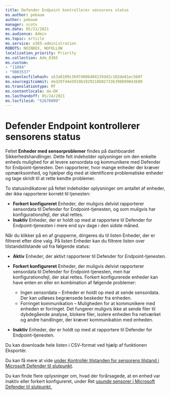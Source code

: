 ```yaml
---
title: Defender Endpoint kontrollerer sensorens status
ms.author: pebaum
author: pebaum
manager: scotv
ms.date: 05/21/2021
ms.audience: Admin
ms.topic: article
ms.service: o365-administration
ROBOTS: NOINDEX, NOFOLLOW
localization_priority: Priority
ms.collection: Adm_O365
ms.custom:
- "11084"
- "9003537"
ms.openlocfilehash: a53a0109c3b974806d04135dd2c102de81ec560f
ms.sourcegitcommit: ded29f44e5019b1929218b02733b390899843680
ms.translationtype: MT
ms.contentlocale: da-DK
ms.lasthandoff: 05/24/2021
ms.locfileid: "52676099"
---
```

# <a name="defender-endpoint-check-sensor-status"></a>Defender Endpoint kontrollerer sensorens status

Feltet **Enheder med sensorproblemer** findes på dashboardet Sikkerhedshandlinger. Dette felt indeholder oplysninger om den enkelte enheds mulighed for at levere sensordata og kommunikere med Defender for Endpoint-tjenesten. Den rapporterer, hvor mange enheder der kræver opmærksomhed, og hjælper dig med at identificere problematiske enheder og tage skridt til at rette kendte problemer.

To statusindikatorer på feltet indeholder oplysninger om antallet af enheder, der ikke rapporterer korrekt til tjenesten:

- **Forkert konfigureret** Enheder, der muligvis delvist rapporterer sensordata til Defender for Endpoint-tjenesten, og som muligvis har konfigurationsfejl, der skal rettes.
- **Inaktiv** Enheder, der er holdt op med at rapportere til Defender for Endpoint-tjenesten i mere end syv dage i den sidste måned.

Når du klikker på en af grupperne, dirigeres du til listen Enheder, der er filtreret efter dine valg. På listen Enheder kan du filtrere listen over tilstandstilstande ud fra følgende status:

- **Aktiv** Enheder, der aktivt rapporterer til Defender for Endpoint-tjenesten.
- **Forkert konfigureret** Enheder, der muligvis delvist rapporterer sensordata til Defender for Endpoint-tjenesten, men har konfigurationsfejl, der skal rettes. Forkert konfigurerede enheder kan have enten en eller en kombination af følgende problemer:

    - Ingen sensordata – Enheder er holdt op med at sende sensordata. Der kan udløses begrænsede beskeder fra enheden.
    - Forringet kommunikation – Muligheden for at kommunikere med enheden er forringet. Det fungerer muligvis ikke at sende filer til dybdegående analyse, blokere filer, isolere enheden fra netværket og andre handlinger, der kræver kommunikation med enheden.
- **Inaktiv** Enheder, der er holdt op med at rapportere til Defender for Endpoint-tjenesten.

Du kan downloade hele listen i CSV-format ved hjælp af funktionen Eksportér.

Du kan få mere at vide [under Kontrollér tilstanden for sensorens tilstand i Microsoft Defender til slutpunkt](/microsoft-365/security/defender-endpoint/check-sensor-status).

Du kan finde flere oplysninger om, hvad der forårsagede, at en enhed var inaktiv eller forkert konfigureret, under Ret [usunde sensorer i Microsoft Defender til slutpunkt.](/microsoft-365/security/defender-endpoint/fix-unhealthy-sensors)
